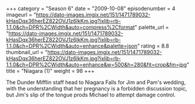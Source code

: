 +++
category = "Season 6"
date = "2009-10-08"
episodenumber = 4
imageurl = "https://dato-images.imgix.net/151/1471789032-kHasDqx36herEZ822OVJ1z6lkKm.jpg?ixlib=rb-1.1.0&ch=DPR%2CWidth&auto=compress%2Cformat"
palette_url = "https://dato-images.imgix.net/151/1471789032-kHasDqx36herEZ822OVJ1z6lkKm.jpg?ixlib=rb-1.1.0&ch=DPR%2CWidth&auto=enhance&palette=json"
rating = 8.8
thumbnail_url = "https://dato-images.imgix.net/151/1471789032-kHasDqx36herEZ822OVJ1z6lkKm.jpg?ixlib=rb-1.1.0&ch=DPR%2CWidth&auto=enhance&w=500&h=280&fit=crop&fm=jpg"
title = "Niagara (1)"
weight = 98
+++

The Dunder Mifflin staff head to Niagara Falls for Jim and Pam's wedding, with the understanding that her pregnancy is a forbidden discussion topic, but Jim's slip of the tongue prods Michael to attempt damage control.